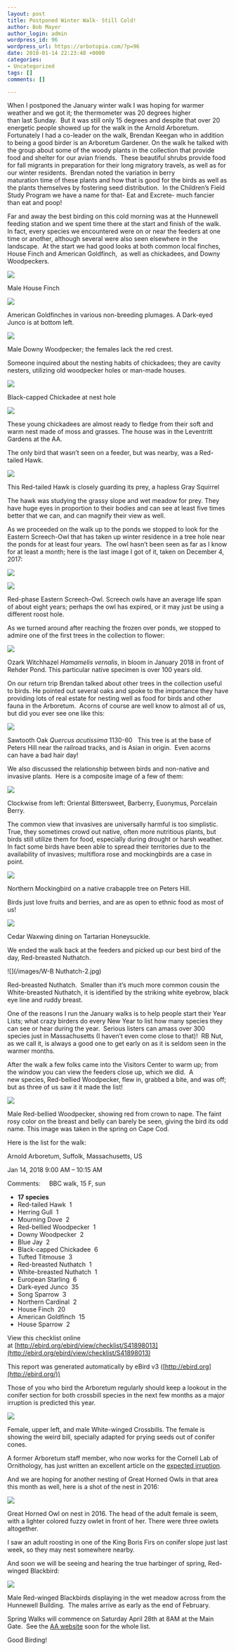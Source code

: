 ```yaml
---
layout: post
title: Postponed Winter Walk- Still Cold!
author: Bob Mayer
author_login: admin
wordpress_id: 96
wordpress_url: https://arbotopia.com/?p=96
date: 2018-01-14 22:23:48 +0000
categories:
- Uncategorized
tags: []
comments: []

---
```

When I postponed the January winter walk I was hoping for warmer weather and we got it; the thermometer was 20 degrees higher than last Sunday.  But it was still only 15 degrees and despite that over 20 energetic people showed up for the walk in the Arnold Arboretum.  Fortunately I had a co-leader on the walk, Brendan Keegan who in addition to being a good birder is an Arboretum Gardener. On the walk he talked with the group about some of the woody plants in the collection that provide food and shelter for our avian friends.  These beautiful shrubs provide food for fall migrants in preparation for their long migratory travels, as well as for our winter residents.  Brendan noted the variation in berry maturation time of these plants and how that is good for the birds as well as the plants themselves by fostering seed distribution.  In the Children’s Field Study Program we have a name for that- Eat and Excrete- much fancier than eat and poop!

Far and away the best birding on this cold morning was at the Hunnewell feeding station and we spent time there at the start and finish of the walk.  In fact, every species we encountered were on or near the feeders at one time or another, although several were also seen elsewhere in the landscape.  At the start we had good looks at both common local finches, House Finch and American Goldfinch,  as well as chickadees, and Downy Woodpeckers.

![](/images/2018/11/P1150645.jpg)

Male House Finch

![](/images/2018/11/IMG_5544.jpg)

American Goldfinches in various non-breeding plumages. A Dark-eyed Junco is at bottom left.

![](/images/2018/04/P1010496.jpg)

Male Downy Woodpecker; the females lack the red crest.

Someone inquired about the nesting habits of chickadees; they are cavity nesters, utilizing old woodpecker holes or man-made houses.

![](/images/2018/11/P1080191.jpg)

Black-capped Chickadee at nest hole

![](/images/2018/11/P1090443.jpg)

These young chickadees are almost ready to fledge from their soft and warm nest made of moss and grasses. The house was in the Leventritt Gardens at the AA.

The only bird that wasn’t seen on a feeder, but was nearby, was a Red-tailed Hawk.

![](/images/2018/11/R-T-Hawk-1.jpg)

This Red-tailed Hawk is closely guarding its prey, a hapless Gray Squirrel

The hawk was studying the grassy slope and wet meadow for prey. They have huge eyes in proportion to their bodies and can see at least five times better that we can, and can magnify their view as well.

As we proceeded on the walk up to the ponds we stopped to look for the Eastern Screech-Owl that has taken up winter residence in a tree hole near the ponds for at least four years.  The owl hasn’t been seen as far as I know for at least a month; here is the last image I got of it, taken on December 4, 2017:

![](/images/2018/11/P1010217.jpg)

![](/images/2015/10/P1010047.jpg)

Red-phase Eastern Screech-Owl. Screech owls have an average life span of about eight years; perhaps the owl has expired, or it may just be using a different roost hole.

As we turned around after reaching the frozen over ponds, we stopped to admire one of the first trees in the collection to flower:

![](/images/2018/11/P1010509.jpg)

Ozark Witchhazel _Hamamelis vernalis_, in bloom in January 2018 in front of Rehder Pond. This particular native specimen is over 100 years old.

On our return trip Brendan talked about other trees in the collection useful to birds. He pointed out several oaks and spoke to the importance they have providing lots of real estate for nesting well as food for birds and other fauna in the Arboretum.  Acorns of course are well know to almost all of us, but did you ever see one like this:

![](/images/2018/11/IMG_0789.jpg)

Sawtooth Oak _Quercus acutissima_ 1130-60   This tree is at the base of Peters Hill near the railroad tracks, and is Asian in origin.  Even acorns can have a bad hair day!

We also discussed the relationship between birds and non-native and invasive plants.  Here is a composite image of a few of them:

![](/images/2018/11/invasives-1.jpg)

Clockwise from left: Oriental Bittersweet, Barberry, Euonymus, Porcelain Berry.

The common view that invasives are universally harmful is too simplistic. True, they sometimes crowd out native, often more nutritious plants, but birds still utilize them for food, especially during drought or harsh weather.  In fact some birds have been able to spread their territories due to the availability of invasives; multiflora rose and mockingbirds are a case in point.

![](/images/2018/11/P1150229.jpg)

Northern Mockingbird on a native crabapple tree on Peters Hill.

Birds just love fruits and berries, and are as open to ethnic food as most of us!

![](/images/2018/11/P1170776.jpg)

Cedar Waxwing dining on Tartarian Honeysuckle.

We ended the walk back at the feeders and picked up our best bird of the day, Red-breasted Nuthatch.

![](/images/W-B Nuthatch-2.jpg)

Red-breasted Nuthatch.  Smaller than it’s much more common cousin the White-breasted Nuthatch, it is identified by the striking white eyebrow, black eye line and ruddy breast.

One of the reasons I run the January walks is to help people start their Year Lists; what crazy birders do every New Year to list how many species they can see or hear during the year.  Serious listers can amass over 300 species just in Massachusetts (I haven’t even come close to that)!  RB Nut, as we call it, is always a good one to get early on as it is seldom seen in the warmer months.

After the walk a few folks came into the Visitors Center to warm up; from the window you can view the feeders close up, which we did.  A new species, Red-bellied Woodpecker, flew in, grabbed a bite, and was off; but as three of us saw it it made the list!

![](/images/2018/11/P1270442.jpg)

Male Red-bellied Woodpecker, showing red from crown to nape. The faint rosy color on the breast and belly can barely be seen, giving the bird its odd name. This image was taken in the spring on Cape Cod.

Here is the list for the walk:

Arnold Arboretum, Suffolk, Massachusetts, US

Jan 14, 2018 9:00 AM – 10:15 AM

Comments:     BBC walk, 15 F, sun

* **17 species**
* Red-tailed Hawk  1
* Herring Gull  1
* Mourning Dove  2
* Red-bellied Woodpecker  1
* Downy Woodpecker  2
* Blue Jay  2
* Black-capped Chickadee  6
* Tufted Titmouse  3
* Red-breasted Nuthatch  1
* White-breasted Nuthatch  1
* European Starling  6
* Dark-eyed Junco  35
* Song Sparrow  3
* Northern Cardinal  2
* House Finch  20
* American Goldfinch  15
* House Sparrow  2

View this checklist online at [http://ebird.org/ebird/view/checklist/S41898013](http://ebird.org/ebird/view/checklist/S41898013)

This report was generated automatically by eBird v3 ([http://ebird.org](http://ebird.org/))

Those of you who bird the Arboretum regularly should keep a lookout in the conifer section for both crossbill species in the next few months as a major irruption is predicted this year.

![](/images/2018/11/P1030055.jpg)

Female, upper left, and male White-winged Crossbills. The female is showing the weird bill, specially adapted for prying seeds out of conifer cones.

A former Arboretum staff member, who now works for the Cornell Lab of Ornithology, has just written an excellent article on the [expected irruption](https://www.allaboutbirds.org/a-crush-of-crossbills/).

And we are hoping for another nesting of Great Horned Owls in that area this month as well, here is a shot of the nest in 2016:

![](/images/2018/11/P1120355.jpg)

Great Horned Owl on nest in 2016. The head of the adult female is seem, with a lighter colored fuzzy owlet in front of her. There were three owlets altogether.

I saw an adult roosting in one of the King Boris Firs on conifer slope just last week, so they may nest somewhere nearby.

And soon we will be seeing and hearing the true harbinger of spring, Red-winged Blackbird:

![](/images/2018/11/P1130421.jpg)

Male Red-winged Blackbirds displaying in the wet meadow across from the Hunnewell Building.  The males arrive as early as the end of February.

Spring Walks will commence on Saturday April 28th at 8AM at the Main Gate.  See the [AA website](https://web.archive.org/web/20180401052920/https://www.arboretum.harvard.edu/) soon for the whole list.

Good Birding!